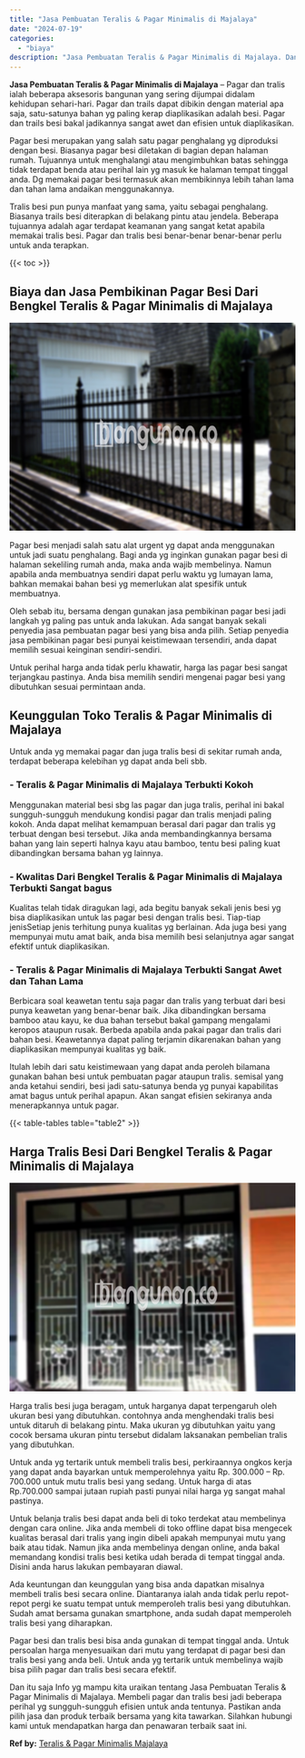 ```yaml
---
title: "Jasa Pembuatan Teralis & Pagar Minimalis di Majalaya"
date: "2024-07-19"
categories: 
  - "biaya"
description: "Jasa Pembuatan Teralis & Pagar Minimalis di Majalaya. Dan itu saja Info yg mampu kita uraikan tentang Jasa Pembuatan Teralis & Pagar Minimalis di Majalaya. M..."
---
```


**Jasa Pembuatan Teralis & Pagar Minimalis di Majalaya** – Pagar dan tralis ialah beberapa aksesoris bangunan yang sering dijumpai didalam kehidupan sehari-hari. Pagar dan trails dapat dibikin dengan material apa saja, satu-satunya bahan yg paling kerap diaplikasikan adalah besi. Pagar dan trails besi bakal jadikannya sangat awet dan efisien untuk diaplikasikan.

Pagar besi merupakan yang salah satu pagar penghalang yg diproduksi dengan besi. Biasanya pagar besi diletakan di bagian depan halaman rumah. Tujuannya untuk menghalangi atau mengimbuhkan batas sehingga tidak terdapat benda atau perihal lain yg masuk ke halaman tempat tinggal anda. Dg memakai pagar besi termasuk akan membikinnya lebih tahan lama dan tahan lama andaikan menggunakannya.

Tralis besi pun punya manfaat yang sama, yaitu sebagai penghalang. Biasanya trails besi diterapkan di belakang pintu atau jendela. Beberapa tujuannya adalah agar terdapat keamanan yang sangat ketat apabila memakai tralis besi. Pagar dan tralis besi benar-benar benar-benar perlu untuk anda terapkan.

{{< toc >}}

## Biaya dan Jasa Pembikinan Pagar Besi Dari Bengkel Teralis & Pagar Minimalis di Majalaya

![Jasa Pembuatan Teralis & Pagar Minimalis di Majalaya](/images/pagar-minimalis-murah-39.png)

Pagar besi menjadi salah satu alat urgent yg dapat anda menggunakan untuk jadi suatu penghalang. Bagi anda yg inginkan gunakan pagar besi di halaman sekeliling rumah anda, maka anda wajib membelinya. Namun apabila anda membuatnya sendiri dapat perlu waktu yg lumayan lama, bahkan memakai bahan besi yg memerlukan alat spesifik untuk membuatnya.

Oleh sebab itu, bersama dengan gunakan jasa pembikinan pagar besi jadi langkah yg paling pas untuk anda lakukan. Ada sangat banyak sekali penyedia jasa pembuatan pagar besi yang bisa anda pilih. Setiap penyedia jasa pembikinan pagar besi punyai keistimewaan tersendiri, anda dapat memilih sesuai keinginan sendiri-sendiri.

Untuk perihal harga anda tidak perlu khawatir, harga las pagar besi sangat terjangkau pastinya. Anda bisa memilih sendiri mengenai pagar besi yang dibutuhkan sesuai permintaan anda.

## Keunggulan Toko Teralis & Pagar Minimalis di Majalaya

Untuk anda yg memakai pagar dan juga tralis besi di sekitar rumah anda, terdapat beberapa kelebihan yg dapat anda beli sbb.

### \- Teralis & Pagar Minimalis di Majalaya Terbukti Kokoh

Menggunakan material besi sbg las pagar dan juga tralis, perihal ini bakal sungguh-sungguh mendukung kondisi pagar dan tralis menjadi paling kokoh. Anda dapat melihat kemampuan berasal dari pagar dan tralis yg terbuat dengan besi tersebut. Jika anda membandingkannya bersama bahan yang lain seperti halnya kayu atau bamboo, tentu besi paling kuat dibandingkan bersama bahan yg lainnya.

### \- Kwalitas Dari Bengkel Teralis & Pagar Minimalis di Majalaya Terbukti Sangat bagus

Kualitas telah tidak diragukan lagi, ada begitu banyak sekali jenis besi yg bisa diaplikasikan untuk las pagar besi dengan tralis besi. Tiap-tiap jenisSetiap jenis terhitung punya kualitas yg berlainan. Ada juga besi yang mempunyai mutu amat baik, anda bisa memilih besi selanjutnya agar sangat efektif untuk diaplikasikan.

### \- Teralis & Pagar Minimalis di Majalaya Terbukti Sangat Awet dan Tahan Lama

Berbicara soal keawetan tentu saja pagar dan tralis yang terbuat dari besi punya keawetan yang benar-benar baik. Jika dibandingkan bersama bamboo atau kayu, ke dua bahan tersebut bakal gampang mengalami keropos ataupun rusak. Berbeda apabila anda pakai pagar dan tralis dari bahan besi. Keawetannya dapat paling terjamin dikarenakan bahan yang diaplikasikan mempunyai kualitas yg baik.

Itulah lebih dari satu keistimewaan yang dapat anda peroleh bilamana gunakan bahan besi untuk pembuatan pagar ataupun tralis. semisal yang anda ketahui sendiri, besi jadi satu-satunya benda yg punyai kapabilitas amat bagus untuk perihal apapun. Akan sangat efisien sekiranya anda menerapkannya untuk pagar.

{{< table-tables table="table2" >}}

## Harga Tralis Besi Dari Bengkel Teralis & Pagar Minimalis di Majalaya

![Jasa Pembuatan Teralis & Pagar Minimalis di Majalaya](/images/teralis-minimalis-murah-19.png)

Harga tralis besi juga beragam, untuk harganya dapat terpengaruh oleh ukuran besi yang dibutuhkan. contohnya anda menghendaki tralis besi untuk ditaruh di belakang pintu. Maka ukuran yg dibutuhkan yaitu yang cocok bersama ukuran pintu tersebut didalam laksanakan pembelian tralis yang dibutuhkan.

Untuk anda yg tertarik untuk membeli tralis besi, perkiraannya ongkos kerja yang dapat anda bayarkan untuk memperolehnya yaitu Rp. 300.000 – Rp. 700.000 untuk mutu tralis besi yang sedang. Untuk harga di atas Rp.700.000 sampai jutaan rupiah pasti punyai nilai harga yg sangat mahal pastinya.

Untuk belanja tralis besi dapat anda beli di toko terdekat atau membelinya dengan cara online. Jika anda membeli di toko offline dapat bisa mengecek kualitas berasal dari tralis yang ingin dibeli apakah mempunyai mutu yang baik atau tidak. Namun jika anda membelinya dengan online, anda bakal memandang kondisi tralis besi ketika udah berada di tempat tinggal anda. Disini anda harus lakukan pembayaran diawal.

Ada keuntungan dan keunggulan yang bisa anda dapatkan misalnya membeli tralis besi secara online. Diantaranya ialah anda tidak perlu repot-repot pergi ke suatu tempat untuk memperoleh tralis besi yang dibutuhkan. Sudah amat bersama gunakan smartphone, anda sudah dapat memperoleh tralis besi yang diharapkan.

Pagar besi dan tralis besi bisa anda gunakan di tempat tinggal anda. Untuk persoalan harga menyesuaikan dari mutu yang terdapat di pagar besi dan tralis besi yang anda beli. Untuk anda yg tertarik untuk membelinya wajib bisa pilih pagar dan tralis besi secara efektif.

Dan itu saja Info yg mampu kita uraikan tentang Jasa Pembuatan Teralis & Pagar Minimalis di Majalaya. Membeli pagar dan tralis besi jadi beberapa perihal yg sungguh-sungguh efisien untuk anda tentunya. Pastikan anda pilih jasa dan produk terbaik bersama yang kita tawarkan. Silahkan hubungi kami untuk mendapatkan harga dan penawaran terbaik saat ini.

**Ref by:** [Teralis & Pagar Minimalis Majalaya](https://id.wikipedia.org/wiki/Teralis)
